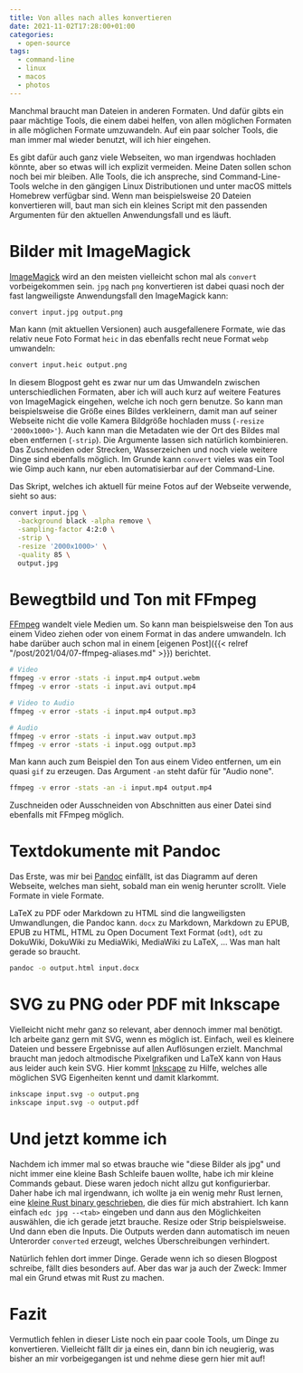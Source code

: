 ```yaml
---
title: Von alles nach alles konvertieren
date: 2021-11-02T17:28:00+01:00
categories:
  - open-source
tags:
  - command-line
  - linux
  - macos
  - photos
---
```

Manchmal braucht man Dateien in anderen Formaten.
Und dafür gibts ein paar mächtige Tools, die einem dabei helfen, von allen möglichen Formaten in alle möglichen Formate umzuwandeln.
Auf ein paar solcher Tools, die man immer mal wieder benutzt, will ich hier eingehen.

Es gibt dafür auch ganz viele Webseiten, wo man irgendwas hochladen könnte, aber so etwas will ich explizit vermeiden.
Meine Daten sollen schon noch bei mir bleiben.
Alle Tools, die ich anspreche, sind Command-Line-Tools welche in den gängigen Linux Distributionen und unter macOS mittels Homebrew verfügbar sind.
Wenn man beispielsweise 20 Dateien konvertieren will, baut man sich ein kleines Script mit den passenden Argumenten für den aktuellen Anwendungsfall und es läuft.

# Bilder mit ImageMagick

[ImageMagick](https://www.imagemagick.org/) wird an den meisten vielleicht schon mal als `convert` vorbeigekommen sein.
`jpg` nach `png` konvertieren ist dabei quasi noch der fast langweiligste Anwendungsfall den ImageMagick kann:

```bash
convert input.jpg output.png
```

Man kann (mit aktuellen Versionen) auch ausgefallenere Formate, wie das relativ neue Foto Format `heic` in das ebenfalls recht neue Format `webp` umwandeln:

```bash
convert input.heic output.png
```

In diesem Blogpost geht es zwar nur um das Umwandeln zwischen unterschiedlichen Formaten, aber ich will auch kurz auf weitere Features von ImageMagick eingehen, welche ich noch gern benutze.
So kann man beispielsweise die Größe eines Bildes verkleinern, damit man auf seiner Webseite nicht die volle Kamera Bildgröße hochladen muss (`-resize '2000x1000>'`).
Auch kann man die Metadaten wie der Ort des Bildes mal eben entfernen (`-strip`).
Die Argumente lassen sich natürlich kombinieren.
Das Zuschneiden oder Strecken, Wasserzeichen und noch viele weitere Dinge sind ebenfalls möglich.
Im Grunde kann `convert` vieles was ein Tool wie Gimp auch kann, nur eben automatisierbar auf der Command-Line.

Das Skript, welches ich aktuell für meine Fotos auf der Webseite verwende, sieht so aus:

```bash
convert input.jpg \
  -background black -alpha remove \
  -sampling-factor 4:2:0 \
  -strip \
  -resize '2000x1000>' \
  -quality 85 \
  output.jpg
```

# Bewegtbild und Ton mit FFmpeg

[FFmpeg](https://ffmpeg.org/) wandelt viele Medien um.
So kann man beispielsweise den Ton aus einem Video ziehen oder von einem Format in das andere umwandeln.
Ich habe darüber auch schon mal in einem [eigenen Post]({{< relref "/post/2021/04/07-ffmpeg-aliases.md" >}}) berichtet.

```bash
# Video
ffmpeg -v error -stats -i input.mp4 output.webm
ffmpeg -v error -stats -i input.avi output.mp4

# Video to Audio
ffmpeg -v error -stats -i input.mp4 output.mp3

# Audio
ffmpeg -v error -stats -i input.wav output.mp3
ffmpeg -v error -stats -i input.ogg output.mp3
```

Man kann auch zum Beispiel den Ton aus einem Video entfernen, um ein quasi `gif` zu erzeugen.
Das Argument `-an` steht dafür für "Audio none".

```bash
ffmpeg -v error -stats -an -i input.mp4 output.mp4
```

Zuschneiden oder Ausschneiden von Abschnitten aus einer Datei sind ebenfalls mit FFmpeg möglich.

# Textdokumente mit Pandoc

Das Erste, was mir bei [Pandoc](https://pandoc.org/) einfällt, ist das Diagramm auf deren Webseite, welches man sieht, sobald man ein wenig herunter scrollt.
Viele Formate in viele Formate.

LaTeX zu PDF oder Markdown zu HTML sind die langweiligsten Umwandlungen, die Pandoc kann.
`docx` zu Markdown, Markdown zu EPUB, EPUB zu HTML, HTML zu Open Document Text Format (`odt`), `odt` zu DokuWiki, DokuWiki zu MediaWiki, MediaWiki zu LaTeX, …
Was man halt gerade so braucht.

```bash
pandoc -o output.html input.docx
```

# SVG zu PNG oder PDF mit Inkscape

Vielleicht nicht mehr ganz so relevant, aber dennoch immer mal benötigt.
Ich arbeite ganz gern mit SVG, wenn es möglich ist.
Einfach, weil es kleinere Dateien und bessere Ergebnisse auf allen Auflösungen erzielt.
Manchmal braucht man jedoch altmodische Pixelgrafiken und LaTeX kann von Haus aus leider auch kein SVG.
Hier kommt [Inkscape](https://inkscape.org/) zu Hilfe, welches alle möglichen SVG Eigenheiten kennt und damit klarkommt.

```bash
inkscape input.svg -o output.png
inkscape input.svg -o output.pdf
```

# Und jetzt komme ich

Nachdem ich immer mal so etwas brauche wie "diese Bilder als jpg" und nicht immer eine kleine Bash Schleife bauen wollte, habe ich mir kleine Commands gebaut.
Diese waren jedoch nicht allzu gut konfigurierbar.
Daher habe ich mal irgendwann, ich wollte ja ein wenig mehr Rust lernen, eine [kleine Rust binary geschrieben](https://github.com/EdJoPaTo/EdC), die dies für mich abstrahiert.
Ich kann einfach `edc jpg --<tab>` eingeben und dann aus den Möglichkeiten auswählen, die ich gerade jetzt brauche.
Resize oder Strip beispielsweise.
Und dann eben die Inputs.
Die Outputs werden dann automatisch im neuen Unterorder `converted` erzeugt, welches Überschreibungen verhindert.

Natürlich fehlen dort immer Dinge.
Gerade wenn ich so diesen Blogpost schreibe, fällt dies besonders auf.
Aber das war ja auch der Zweck:
Immer mal ein Grund etwas mit Rust zu machen.

# Fazit

Vermutlich fehlen in dieser Liste noch ein paar coole Tools, um Dinge zu konvertieren.
Vielleicht fällt dir ja eines ein, dann bin ich neugierig, was bisher an mir vorbeigegangen ist und nehme diese gern hier mit auf!
